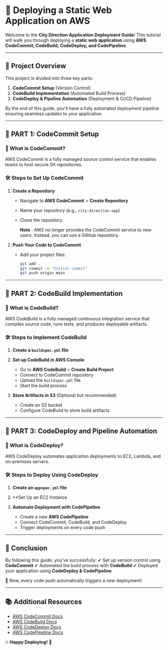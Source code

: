 # 🚀 Deploying a Static Web Application on AWS

Welcome to the **City Direction Application Deployment Guide**! This tutorial will walk you through deploying a **static web application** using **AWS CodeCommit, CodeBuild, CodeDeploy, and CodePipeline**. 

---

## 📌 Project Overview
This project is divided into three key parts:

1. **CodeCommit Setup** (Version Control)
2. **CodeBuild Implementation** (Automated Build Process)
3. **CodeDeploy & Pipeline Automation** (Deployment & CI/CD Pipeline)

By the end of this guide, you'll have a fully automated deployment pipeline ensuring seamless updates to your application.

---

## 🔹 PART 1: CodeCommit Setup

### 📌 What is CodeCommit?
AWS CodeCommit is a fully managed source control service that enables teams to host secure Git repositories. 

### 🛠 Steps to Set Up CodeCommit
1. **Create a Repository**
   - Navigate to **AWS CodeCommit** > **Create Repository**
   - Name your repository (e.g., `city-direction-app`)
   - Clone the repository.
  
     **Note** : AWS no longer provides the CodeCommit service to new users. Instead, you can use a GitHub repository.
     
2. **Push Your Code to CodeCommit**
   - Add your project files:
     ```bash
     git add .
     git commit -m "Initial commit"
     git push origin main
     ```

---

## 🔹 PART 2: CodeBuild Implementation

### 📌 What is CodeBuild?
AWS CodeBuild is a fully managed continuous integration service that compiles source code, runs tests, and produces deployable artifacts.

### 🛠 Steps to Implement CodeBuild
1. **Create a `buildspec.yml` file**

2. **Set up CodeBuild in AWS Console**
   - Go to **AWS CodeBuild** > **Create Build Project**
   - Connect to CodeCommit repository
   - Upload the `buildspec.yml` file
   - Start the build process

3. **Store Artifacts in S3** (Optional but recommended)
   - Create an S3 bucket
   - Configure CodeBuild to store build artifacts

---

## 🔹 PART 3: CodeDeploy and Pipeline Automation

### 📌 What is CodeDeploy?
AWS CodeDeploy automates application deployments to EC2, Lambda, and on-premises servers.

### 🛠 Steps to Deploy Using CodeDeploy
1. **Create an `appspec.yml` file**

2. **Set Up an EC2 Instance 

3. **Automate Deployment with CodePipeline**
   - Create a new **AWS CodePipeline**
   - Connect CodeCommit, CodeBuild, and CodeDeploy
   - Trigger deployments on every code push


---

## 🎯 Conclusion
By following this guide, you've successfully:
✔ Set up version control using **CodeCommit**
✔ Automated the build process with **CodeBuild**
✔ Deployed your application using **CodeDeploy & CodePipeline**

🚀 Now, every code push automatically triggers a new deployment!

---

## 📚 Additional Resources
- [AWS CodeCommit Docs](https://docs.aws.amazon.com/codecommit/latest/userguide/)
- [AWS CodeBuild Docs](https://docs.aws.amazon.com/codebuild/latest/userguide/)
- [AWS CodeDeploy Docs](https://docs.aws.amazon.com/codedeploy/latest/userguide/)
- [AWS CodePipeline Docs](https://docs.aws.amazon.com/codepipeline/latest/userguide/)

🔥 **Happy Deploying!** 🚀

